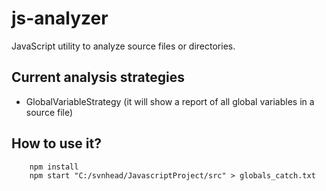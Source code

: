 # js-analyzer

JavaScript utility to analyze source files or directories.

## Current analysis strategies

- GlobalVariableStrategy (it will show a report of all global variables in a source file)

## How to use it?

```
    npm install
    npm start "C:/svnhead/JavascriptProject/src" > globals_catch.txt
```